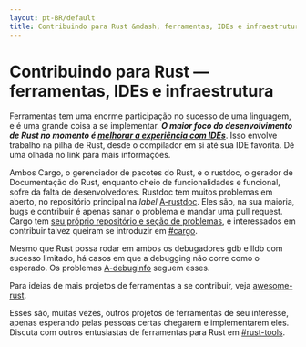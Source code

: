 ```yaml
---
layout: pt-BR/default
title: Contribuindo para Rust &mdash; ferramentas, IDEs e infraestrutura &middot; A linguagem de programação Rust
---
```


# Contribuindo para Rust &mdash; ferramentas, IDEs e infraestrutura

Ferramentas tem uma enorme participação no sucesso de uma linguagem, e é
uma grande coisa a se implementar. ***O maior foco do desenvolvimento de Rust no
momento é [melhorar a experiência com IDEs][ides]***. Isso envolve trabalho
na pilha de Rust, desde o compilador em si até sua IDE favorita. Dê uma olhada
no link para mais informações.

Ambos Cargo, o gerenciador de pacotes do Rust, e o rustdoc, o gerador de Documentação
do Rust, enquanto cheio de funcionalidades e funcional, sofre da falta de desenvolvedores.
Rustdoc tem muitos problemas em aberto, no repositório principal na *label* [A-rustdoc].
Eles são, na sua maioria, bugs e contribuir é apenas sanar o problema e mandar uma pull
request. Cargo tem [seu próprio repositório e seção de problemas][Cargo], e interessados
em contribuir talvez queiram se introduzir em [#cargo].

Mesmo que Rust possa rodar em ambos os debugadores gdb e lldb com sucesso limitado,
há casos em que a debugging não corre como o esperado. Os problemas [A-debuginfo] seguem esses.

Para ideias de mais projetos de ferramentas a se contribuir, veja [awesome-rust].

Esses são, muitas vezes, outros projetos de ferramentas de seu interesse, apenas esperando
pelas pessoas certas chegarem e implementarem eles. Discuta com outros entusiastas
de ferramentas para Rust em [#rust-tools].

[#cargo]: https://client00.chat.mibbit.com/?server=irc.mozilla.org&channel=%23rustc
[#rust-tools]: https://client00.chat.mibbit.com/?server=irc.mozilla.org&channel=%23rust-tools
[A-debuginfo]: https://github.com/rust-lang/rust/issues?q=is%3Aopen+is%3Aissue+label%3AA-debuginfo
[A-rustdoc]: https://github.com/rust-lang/rust/issues?q=is%3Aopen+is%3Aissue+label%3AA-rustdoc
[Cargo]: https://github.com/rust-lang/cargo/issues
[awesome-rust]: https://github.com/kud1ing/awesome-rust
[ides]: https://forge.rust-lang.org/ides.html
